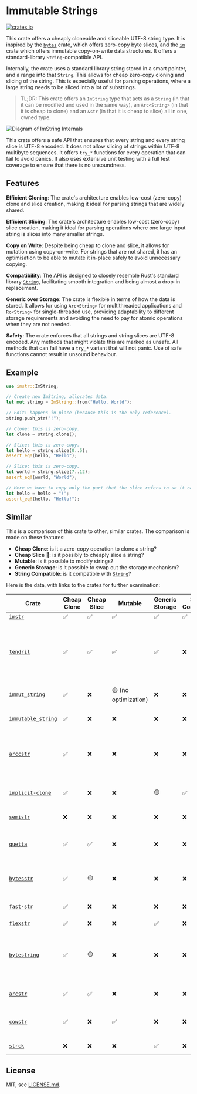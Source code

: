 # Immutable Strings

[![crates.io](https://img.shields.io/crates/v/imstr.svg)](https://crates.io/crates/imstr)

This crate offers a cheaply cloneable and sliceable UTF-8 string type. It is
inspired by the [`bytes`] crate, which offers zero-copy byte slices, and the
[`im`] crate which offers immutable copy-on-write data structures. It offers
a standard-library `String`-compatible API.

Internally, the crate uses a standard library string stored in a smart pointer,
and a range into that `String`.  This allows for cheap zero-copy cloning and
slicing of the string. This is especially useful for parsing operations, where
a large string needs to be sliced into a lot of substrings. 

> TL;DR: This crate offers an `ImString`
> type that acts as a `String` (in that it can be modified and used in the same
> way), an `Arc<String>` (in that it is cheap to clone) and an `&str` (in that
> it is cheap to slice) all in one, owned type.

![Diagram of ImString Internals](diagram.png)

This crate offers a safe API that ensures that every string and every string
slice is UTF-8 encoded. It does not allow slicing of strings within UTF-8
multibyte sequences. It offers `try_*` functions for every operation that can
fail to avoid panics. It also uses extensive unit testing with a full test
coverage to ensure that there is no unsoundness.

## Features

**Efficient Cloning**: The crate's architecture enables low-cost (zero-copy)
clone and slice creation, making it ideal for parsing strings that are widely
shared.

**Efficient Slicing**: The crate's architecture enables low-cost (zero-copy)
slice creation, making it ideal for parsing operations where one large input
string is slices into many smaller strings.

**Copy on Write**: Despite being cheap to clone and slice, it allows for
mutation using copy-on-write. For strings that are not shared, it has an
optimisation to be able to mutate it in-place safely to avoid unnecessary
copying.

**Compatibility**: The API is designed to closely resemble Rust's standard
library [`String`], facilitating smooth integration and being almost a drop-in
replacement.

**Generic over Storage**: The crate is flexible in terms of how the data is
stored.  It allows for using `Arc<String>` for multithreaded applications and
`Rc<String>` for single-threaded use, providing adaptability to different
storage requirements and avoiding the need to pay for atomic operations when
they are not needed.

**Safety**: The crate enforces that all strings and string slices are UTF-8
encoded. Any methods that might violate this are marked as unsafe. All methods
that can fail have a `try_*` variant that will not panic. Use of safe functions
cannot result in unsound behaviour.

## Example

```rust
use imstr::ImString;

// Create new ImString, allocates data.
let mut string = ImString::from("Hello, World");

// Edit: happens in-place (because this is the only reference).
string.push_str("!");

// Clone: this is zero-copy.
let clone = string.clone();

// Slice: this is zero-copy.
let hello = string.slice(0..5);
assert_eq!(hello, "Hello");

// Slice: this is zero-copy.
let world = string.slice(7..12);
assert_eq!(world, "World");

// Here we have to copy only the part that the slice refers to so it can be modified.
let hello = hello + "!";
assert_eq!(hello, "Hello!");
```

## Similar

This is a comparison of this crate to other, similar crates. The comparison is
made on these features:

- **Cheap Clone**: is it a zero-copy operation to clone a string?
- **Cheap Slice** 🍕: is it possibly to cheaply slice a string?
- **Mutable**: is it possible to modify strings?
- **Generic Storage**: is it possible to swap out the storage mechanism?
- **String Compatible**: is it compatible with [`String`]?

Here is the data, with links to the crates for further examination:

| Crate | Cheap Clone| Cheap Slice | Mutable | Generic Storage | String Compatible | Notes |
| --- | --- | --- | --- | --- | --- | --- |
| [`imstr`] | ✅ | ✅ | ✅ | ✅ | ✅ | This crate. |
| [`tendril`] |✅|✅|✅|✅|❌| Complex implementation. API not quite compatible with [`String`], but otherwise closest to what this crate does. |
| [`immut_string`] |✅|❌| 🟡 (no optimization) |❌|❌| Simply a wrapper around `Arc<String>`. |
| [`immutable_string`] |✅|❌|❌|❌|❌| Wrapper around `Arc<str>`. |
| [`arccstr`] |✅|❌|❌|❌|❌| Not UTF-8 (Null-terminated C string). Hand-written `Arc` implementation. |
| [`implicit-clone`] |✅|❌|❌|🟡|✅| Immutable string library. Has `sync` and `unsync` variants. |
| [`semistr`] |❌|❌|❌|❌|❌| Stores short strings inline. |
| [`quetta`] |✅|✅|❌|❌|❌| Wrapper around `Arc<String>` that can be sliced. |
| [`bytesstr`] |✅|🟡|❌|❌|❌| Wrapper around `Bytes`. Cannot be directly sliced. |
| [`fast-str`] |✅|❌|❌|❌|❌| Looks like there could be some unsafety. |
| [`flexstr`] |✅|❌|❌|✅|❌| |
| [`bytestring`] |✅|🟡|❌|❌|❌| Wrapper around `Bytes`. Used by `actix`. Can be indirectly sliced using `slice_ref()`. |
| [`arcstr`] |✅|✅|❌|❌|❌| Can store string literal as `&'static str`. |
| [`cowstr`] |✅|❌|✅|❌|❌| Reimplements `Arc`, custom allocation strategy. |
| [`strck`] |❌|❌|❌|✅|❌| Typechecked string library. |

## License

MIT, see [LICENSE.md](LICENSE.md).

[`imstr`]: https://crates.io/crates/imstr
[`tendril`]: https://crates.io/crates/tendril
[`immut_string`]: https://crates.io/crates/immut_string
[`immutable_string`]: https://crates.io/crates/immutable_string
[`arccstr`]: https://crates.io/crates/arccstr
[`implicit-clone`]: https://crates.io/crates/implicit-clone
[`semistr`]: https://crates.io/crates/semistr
[`quetta`]: https://crates.io/crates/quetta
[`bytesstr`]: https://crates.io/crates/bytesstr
[`fast-str`]: https://crates.io/crates/fast-str
[`flexstr`]: https://crates.io/crates/flexstr
[`bytestring`]: https://crates.io/crates/bytestring
[`arcstr`]: https://crates.io/crates/arcstr
[`cowstr`]: https://crates.io/crates/cowstr
[`strck`]: https://crates.io/crates/strck
[`String`]: https://doc.rust-lang.org/std/string/struct.String.html
[`bytes`]: https://crates.io/crates/bytes
[`im`]: https://crates.io/crates/im
